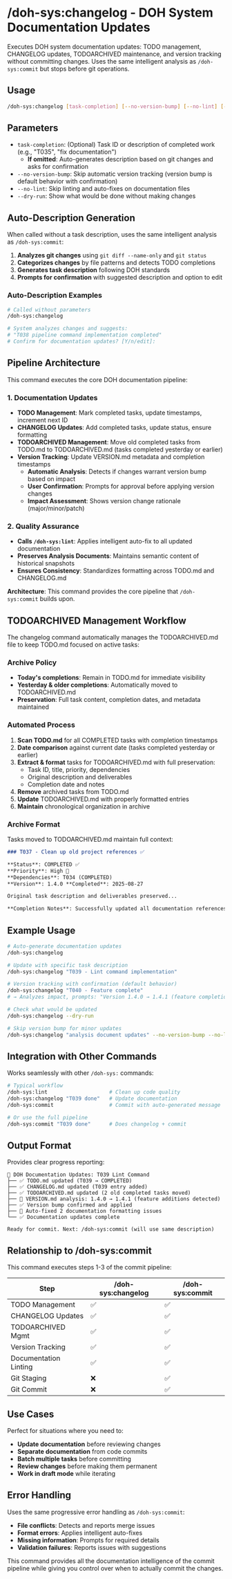 # /doh-sys:changelog - DOH System Documentation Updates

Executes DOH system documentation updates: TODO management, CHANGELOG updates, TODOARCHIVED maintenance, and version
tracking without committing changes. Uses the same intelligent analysis as `/doh-sys:commit` but stops before git
operations.

## Usage

```bash
/doh-sys:changelog [task-completion] [--no-version-bump] [--no-lint] [--dry-run]
```

## Parameters

- `task-completion`: (Optional) Task ID or description of completed work (e.g., "T035", "fix documentation")
  - **If omitted**: Auto-generates description based on git changes and asks for confirmation
- `--no-version-bump`: Skip automatic version tracking (version bump is default behavior with confirmation)
- `--no-lint`: Skip linting and auto-fixes on documentation files
- `--dry-run`: Show what would be done without making changes

## Auto-Description Generation

When called without a task description, uses the same intelligent analysis as `/doh-sys:commit`:

1. **Analyzes git changes** using `git diff --name-only` and `git status`
2. **Categorizes changes** by file patterns and detects TODO completions
3. **Generates task description** following DOH standards
4. **Prompts for confirmation** with suggested description and option to edit

### Auto-Description Examples

```bash
# Called without parameters
/doh-sys:changelog

# System analyzes changes and suggests:
# "T038 pipeline command implementation completed"
# Confirm for documentation updates? [Y/n/edit]:
```

## Pipeline Architecture

This command executes the core DOH documentation pipeline:

### 1. Documentation Updates

- **TODO Management**: Mark completed tasks, update timestamps, increment next ID
- **CHANGELOG Updates**: Add completed tasks, update status, ensure formatting
- **TODOARCHIVED Management**: Move old completed tasks from TODO.md to TODOARCHIVED.md (tasks completed yesterday or earlier)
- **Version Tracking**: Update VERSION.md metadata and completion timestamps
  - **Automatic Analysis**: Detects if changes warrant version bump based on impact
  - **User Confirmation**: Prompts for approval before applying version changes
  - **Impact Assessment**: Shows version change rationale (major/minor/patch)

### 2. Quality Assurance

- **Calls `/doh-sys:lint`**: Applies intelligent auto-fix to all updated documentation
- **Preserves Analysis Documents**: Maintains semantic content of historical snapshots
- **Ensures Consistency**: Standardizes formatting across TODO.md and CHANGELOG.md

**Architecture**: This command provides the core pipeline that `/doh-sys:commit` builds upon.

## TODOARCHIVED Management Workflow

The changelog command automatically manages the TODOARCHIVED.md file to keep TODO.md focused on active tasks:

### Archive Policy

- **Today's completions**: Remain in TODO.md for immediate visibility
- **Yesterday & older completions**: Automatically moved to TODOARCHIVED.md
- **Preservation**: Full task content, completion dates, and metadata maintained

### Automated Process

1. **Scan TODO.md** for all COMPLETED tasks with completion timestamps
2. **Date comparison** against current date (tasks completed yesterday or earlier)
3. **Extract & format** tasks for TODOARCHIVED.md with full preservation:
   - Task ID, title, priority, dependencies
   - Original description and deliverables  
   - Completion date and notes
4. **Remove** archived tasks from TODO.md
5. **Update** TODOARCHIVED.md with properly formatted entries
6. **Maintain** chronological organization in archive

### Archive Format

Tasks moved to TODOARCHIVED.md maintain full context:

```markdown
### T037 - Clean up old project references ✅

**Status**: COMPLETED ✅  
**Priority**: High 🚩  
**Dependencies**: T034 (COMPLETED)  
**Version**: 1.4.0 **Completed**: 2025-08-27

Original task description and deliverables preserved...

**Completion Notes**: Successfully updated all documentation references...
```

## Example Usage

```bash
# Auto-generate documentation updates
/doh-sys:changelog

# Update with specific task description
/doh-sys:changelog "T039 - Lint command implementation"

# Version tracking with confirmation (default behavior)
/doh-sys:changelog "T040 - Feature complete"
# → Analyzes impact, prompts: "Version 1.4.0 → 1.4.1 (feature completion)? [Y/n]"

# Check what would be updated
/doh-sys:changelog --dry-run

# Skip version bump for minor updates
/doh-sys:changelog "analysis document updates" --no-version-bump --no-lint
```

## Integration with Other Commands

Works seamlessly with other `/doh-sys:` commands:

```bash
# Typical workflow
/doh-sys:lint                    # Clean up code quality
/doh-sys:changelog "T039 done"   # Update documentation
/doh-sys:commit                  # Commit with auto-generated message

# Or use the full pipeline
/doh-sys:commit "T039 done"      # Does changelog + commit
```

## Output Format

Provides clear progress reporting:

```
📝 DOH Documentation Updates: T039 Lint Command
├── ✅ TODO.md updated (T039 → COMPLETED)
├── ✅ CHANGELOG.md updated (T039 entry added)
├── ✅ TODOARCHIVED.md updated (2 old completed tasks moved)
├── 🔄 VERSION.md analysis: 1.4.0 → 1.4.1 (feature additions detected)
├── ✅ Version bump confirmed and applied
├── 🔧 Auto-fixed 2 documentation formatting issues
└── ✅ Documentation updates complete

Ready for commit. Next: /doh-sys:commit (will use same description)
```

## Relationship to /doh-sys:commit

This command executes steps 1-3 of the commit pipeline:

| Step                  | /doh-sys:changelog | /doh-sys:commit |
| --------------------- | ------------------ | --------------- |
| TODO Management       | ✅                 | ✅              |
| CHANGELOG Updates     | ✅                 | ✅              |
| TODOARCHIVED Mgmt     | ✅                 | ✅              |
| Version Tracking      | ✅                 | ✅              |
| Documentation Linting | ✅                 | ✅              |
| Git Staging           | ❌                 | ✅              |
| Git Commit            | ❌                 | ✅              |

## Use Cases

Perfect for situations where you need to:

- **Update documentation** before reviewing changes
- **Separate documentation** from code commits
- **Batch multiple tasks** before committing
- **Review changes** before making them permanent
- **Work in draft mode** while iterating

## Error Handling

Uses the same progressive error handling as `/doh-sys:commit`:

- **File conflicts**: Detects and reports merge issues
- **Format errors**: Applies intelligent auto-fixes
- **Missing information**: Prompts for required details
- **Validation failures**: Reports issues with suggestions

This command provides all the documentation intelligence of the commit pipeline while giving you control over when to
actually commit the changes.
